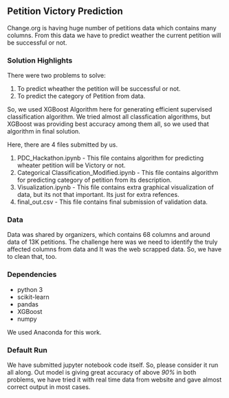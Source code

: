 ## Petition Victory Prediction

Change.org is having huge number of petitions data which contains many columns. From this data we have to predict weather the current petition will be successful or not. 

### Solution Highlights

There were two problems to solve:
1. To predict wheather the petition will be successful or not.
2. To predict the category of Petition from data.

So, we used XGBoost Algorithm here for generating efficient supervised classification algorithm. We tried almost all classfication algorithms, but XGBoost was providing best accuracy among them all, so we used that algorithm in final solution.

Here, there are 4 files submitted by us.
1. PDC_Hackathon.ipynb - This file contains algorithm for predicting wheater petition will be Victory or not.
2. Categorical Classification_Modified.ipynb - This file contains algorithm for predicting  category of petition from its description.
3. Visualization.ipynb - This file contains extra graphical visualization of data, but its not that important. Its just for extra refences.
4. final_out.csv - This file contains final submission of validation data.

### Data

Data was shared by organizers, which contains 68 columns and around data of 13K petitions. The challenge here was we need to identify the truly affected columns from data and It was the web scrapped data. So, we have to clean that, too.

### Dependencies

* python 3
* scikit-learn
* pandas
* XGBoost
* numpy

We used Anaconda for this work.

### Default Run

We have submitted jupyter notebook code itself. So, please consider it run all along. Out model is giving great accuracy of above *90%* in both problems, we have tried it with real time data from website and gave almost correct output in most cases.



